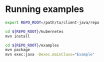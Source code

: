 # Running examples

```sh
export REPO_ROOT=/path/to/client-java/repo

cd ${REPO_ROOT}/kubernetes
mvn install

cd ${REPO_ROOT}/examples
mvn package
mvn exec:java -Dexec.mainClass="Example"
```

